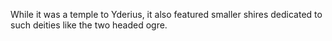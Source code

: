 While it was a temple to Yderius, it also featured smaller shires dedicated to such deities like the two headed ogre.